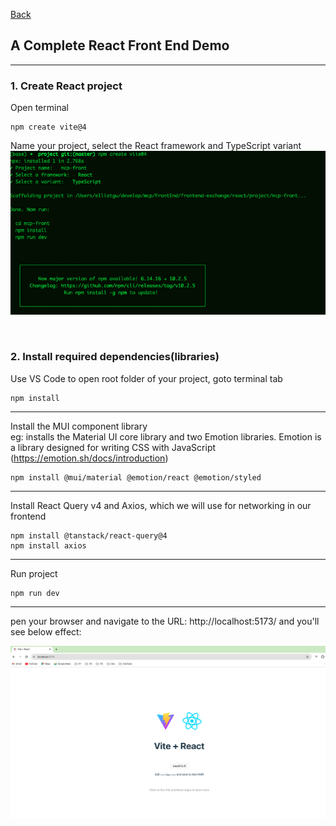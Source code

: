 [Back](README.md)

## A Complete React Front End Demo

<hr>


### 1. Create React project

Open terminal
```shell
npm create vite@4
```

Name your project, select the React framework and TypeScript variant
![create react skeleton](https://github.com/Elliot518/mcp-oss-tech/blob/main/frontend/react/create_react.png?raw=true)

&nbsp;

### 2. Install required dependencies(libraries)

Use VS Code to open root folder of your project, goto terminal tab
```shell
npm install
```
<hr>

Install the MUI component library <br>
eg: installs the Material UI core library and two Emotion libraries. Emotion is a library designed for writing CSS with JavaScript (https://emotion.sh/docs/introduction) <br>
```shell
npm install @mui/material @emotion/react @emotion/styled
```
<hr>

Install React Query v4 and Axios, which we will use for networking in our frontend
```shell
npm install @tanstack/react-query@4
npm install axios
```

<hr>

Run project
```shell
npm run dev
```

<hr>

pen your browser and navigate to the URL:  http://localhost:5173/
and you'll see below effect:

![vite + react](https://github.com/Elliot518/mcp-oss-tech/blob/main/frontend/vite/vite_react3.png?raw=true)

